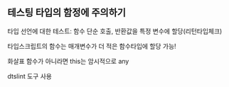 ## 테스팅 타입의 함정에 주의하기

타입 선언에 대한 테스트: 함수 단순 호출, 반환값을 특정 변수에 할당(리턴타입체크)

타입스크립트의 함수는 매개변수가 더 적은 함수타입에 할당 가능!

화살표 함수가 아니라면 this는 암시적으로 any

dtslint 도구 사용
